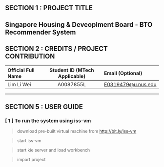﻿

## SECTION 1 : PROJECT TITLE
## Singapore Housing & Deveoplment Board - BTO Recommender System


## SECTION 2 : CREDITS / PROJECT CONTRIBUTION

| Official Full Name  | Student ID (MTech Applicable) | Email (Optional) |
| :------------ |:---------------:| :-----|
| Lim Li Wei | A0087855L |E0319479@u.nus.edu

---
## SECTION 5 : USER GUIDE

### [ 1 ] To run the system using iss-vm

> download pre-built virtual machine from http://bit.ly/iss-vm

> start iss-vm

> start kie server and load workbench

> import project


